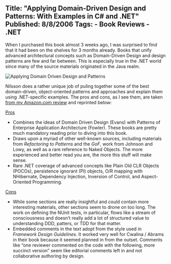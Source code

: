 Title: "Applying Domain-Driven Design and Patterns: With Examples in C# and .NET"
Published: 8/8/2006
Tags:
    - Book Reviews
    - .NET
---
When I purchased this book almost 3 weeks ago, I was surprised to find that it had been on the shelves for 3 months already. Books that unify advanced architectural concepts such as Domain-Driven Design and design patterns are few and far between. This is especially true in the .NET world since many of the source materials originated in the Java realm.

![Applying Domain Driven Design and Patterns](https://s3.amazonaws.com/s3.beckshome.com/20060808-Applying-Domain-Driven-Design-And-Patterns.jpg)

Nilsson does a rather unique job of puling together some of the best domain-driven, object-oriented patterns and approaches and explain them using .NET-specific examples. The pros and cons, as I see them, are taken [from my Amazon.com review](https://www.amazon.com/gp/product/0321268202/) and reprinted below:

<u>Pros</u>

* Combines the ideas of Domain Driven Design (Evans) with Patterns of Enterprise Application Architecture (Fowler). These books are pretty much mandatory reading prior to diving into this book.
* Draws upon a myriad of other well-known sources, including materials from <i>Refactoring to Patterns</i> and the <i>GoF</i>, work from Johnson and Lowy, as well as a rare reference to Naked Objects. The more experienced and better read you are, the more this stuff will make sense.
* Rare .NET coverage of advanced concepts like Plain Old CLR Objects (POCOs), persistence ignorant (PI) objects, O/R mapping with NHibernate, Dependency Injection, Inversion of Control, and Aspect-Oriented Programming.

<u>Cons</u>

* While some sections are really insightful and could contain more interesting materials, other sections seem to drone on too long. The work on defining the NUnit tests, in particular, flows like a stream of consciousness and doesn’t really add a lot of structured value to understanding DDD, patters, or TDD for that matter.
* Embedded comments in the text adopt from the style used in <i>Framework Design Guidelines</i>. It worked very well for Cwalina / Abrams in their book because it seemed planned in from the outset. Comments like “one reviewer commented on the code with the following, more succinct version” seem like editorial comments left in and not collaborative authoring by design.